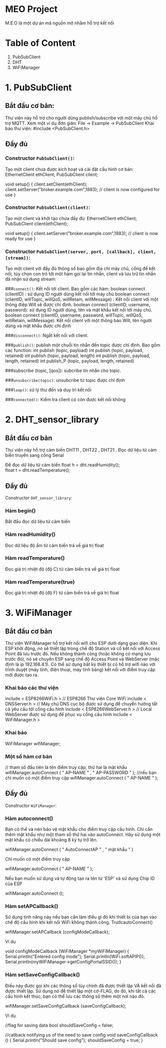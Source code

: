 # MEO Project
M.E.O là một dự án mã nguồn mở nhằm hỗ trợ kết nối 


# Table of Content
1. PubSubClient
2. DHT
3. WiFiManager

# 1. PubSubClient
## Bắt đầu cơ bản:
Thư viện này hỗ trợ cho người dùng publish/subscribe với một máy chủ hỗ trợ MQTT.
Xem một ví dụ đơn giản: File -> Example -> PubSubClient
Khai báo thư viện: #include <PubSubClient.h>

## Đầy đủ
### Constructor `PubSubClient()`:
Tạo một client chưa được kích hoạt và cài đặt cấu hình cơ bản:
EthernetClient ethClient;
PubSubClient client;

void setup() {
    client.setClient(ethClient);
    client.setServer("broker.example.com",1883);
    // client is now configured for use
}

### Constructor `PubSubClient(client)`:
Tạo một client và khởi tạo chưa đầy đủ:
EthernetClient ethClient;
PubSubClient client(ethClient);

void setup() {
    client.setServer("broker.example.com",1883);
    // client is now ready for use
}

### Constructor `PubSubClient(server, port, [callback], client, [stream])`:
Tạo một client với đầy đủ thông số bao gồm địa chỉ máy chủ, cổng để kết nối, tùy chọn con trỏ tới một hàm gọi lại tin nhắn, client và lưu trữ tin nhắn đã nhận sử dụng stream:

###`connect()`: 
Kết nổi tới client. Bao gồm các hàm:
boolean connect (clientID) : sử dụng ID người dùng kết nối tới máy chủ
boolean connect (clientID, willTopic, willQoS, willRetain, willMessage) : Kết nối client với một thông điệp Will sẽ được chỉ định.
boolean connect (clientID, username, password): sử dụng ID người dùng,  tên và mật khẩu kết nối tới máy chủ.
boolean connect (clientID, username, password, willTopic, willQoS, willRetain, willMessage): Kết nối client với một thông báo Will, tên người dùng và mật khẩu được chỉ định

###`disconnect()`:
Ngắt kết nối với client. 

###`publish()`:
publish một chuỗi tin nhắn đến topic được chỉ định. Bao gồm các function:
int publish (topic, payload)
int publish (topic, payload, retained)
int publish (topic, payload, length)
int publish (topic, payload, length, retained)
int publish_P (topic, payload, length, retained)

###subscribe (topic, [qos]): 
subcribe tin nhắn cho topic.

###`unsubscribe(topic)`:
unsubcribe từ topic được chỉ định

###`loop()`:
xử lý thư đến và duy trì kết nối

###`connected()`:
Kiểm tra client có còn được kết nối không



# 2. DHT_sensor_library
## Bắt đầu cơ bản
Thư viện này hỗ trợ cảm biến DHT11 , DHT22 , DHT21 . Đọc dữ liệu từ cảm biến truyền sang cổng Serial

Để đọc dữ liệu từ cảm biến
float h = dht.readHumidity();    
float t = dht.readTemperature();

## Đầy đủ
Constructor `DHT_sensor_library`:

### Hàm begin()
Bắt đầu đọc dữ liệu từ cảm biến

### Hàm readHumidity()
Đọc dữ liệu độ ẩm từ cảm biến trả về giá trị float

### Hàm readTemperature()
Đọc giá trị nhiệt độ (độ C) từ cảm biến trả về giá trị float

### Hàm readTemperature(true)
Đọc giá trị nhiệt độ (độ F) từ cảm biến trả về giá trị float

# 3. WiFiManager
## Bắt đầu cơ bản
Thư viện WiFiManager hỗ trợ kết nối wifi cho ESP dưới dạng giao diện. 
Khi ESP khởi động, nó sẽ thiết lập trong chế độ Station và cố kết nối với Access Point đã lưu trước đó.
Nếu không thành công (hoặc không có mạng lưu trước đó), nó sẽ chuyển ESP sang chế độ Access Point và WebServer (mặc định là ip 192.168.4.1).
Có thể sử dụng bất kỳ thiết bị có hỗ trợ wifi nào với trình duyệt (máy tính, điện thoại, máy tính bảng) kết nối với điểm truy cập mới được tạo ra.

### Khai báo các thư viện
include  < ESP8266WiFi.h > // ESP8266 Thư viện Core WiFi
include  < DNSServer.h >	// Máy chủ DNS cục bộ được sử dụng để chuyển hướng tất cả yêu cầu tới cổng cấu hình
include  < ESP8266WebServer.h >	// Local WebServer được sử dụng để phục vụ cổng cấu hình 
include  < WiFiManager.h > 
### Khai báo 
WiFiManager wifiManager;
### Một số hàm cơ bản
// tham số đầu tiên là tên điểm truy cập, thứ hai là mật khẩu 
wifiManager.autoConnect ( " AP-NAME " , " AP-PASSWORD " );
//nếu bạn chỉ muốn có một điểm truy cập 
wifiManager.autoConnect ( " AP-NAME " );
## Đầy đủ
Constructor `WiFiManager`:

### Hàm autoconnect()
Bạn có thể và nên bảo vệ mật khẩu cho điểm truy cập cấu hình. Chỉ cần thêm mật khẩu như một tham số thứ hai vào autoConnect. Hãy sử dụng một mật khẩu có chiều dài khoảng 8 ký tự trở lên.

wifiManager.autoConnect ( " AutoConnectAP " , " mật khẩu " )

Chỉ muốn có một điểm truy cập 

wifiManager.autoConnect ( " AP-NAME " );

Nếu bạn muốn sử dụng và tự động tạo ra tên từ 'ESP' và sử dụng Chip ID của ESP

wifiManager.autoConnect ();
### Hàm setAPCallback()
Sử dụng tính năng này nếu bạn cần làm điều gì đó khi thiết bị của bạn vào chế độ cấu hình khi kết nối WiFi không thành công. TrướcautoConnect()

wifiManager.setAPCallback (configModeCallback);

Ví dụ 

void configModeCallback (WiFiManager *myWiFiManager) {
  Serial.println("Entered config mode");
  Serial.println(WiFi.softAPIP());
  Serial.println(myWiFiManager->getConfigPortalSSID());
}

### Hàm setSaveConfigCallback()
Điều này được gọi khi các thông số tùy chỉnh đã được thiết lập VÀ kết nối đã được thiết lập. Sử dụng nó để thiết lập một cờ-FLAG, do đó, khi tất cả các cấu hình kết thúc, bạn có thể lưu các thông số thêm một nơi nào đó.

wifiManager.setSaveConfigCallback (saveConfigCallback);

Ví dụ

//flag for saving data
bool shouldSaveConfig = false;

//callback notifying us of the need to save config
void saveConfigCallback () {
  Serial.println("Should save config");
  shouldSaveConfig = true;
}

## 